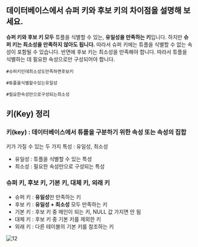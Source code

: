 ## 데이터베이스에서 슈퍼 키와 후보 키의 차이점을 설명해 보세요.

**슈퍼 키와 후보 키 모두** 튜플을 식별할 수 있는, **유일성을 만족하는 키**입니다. 하지만 **슈퍼 키는 최소성을 만족하지 않아도 됩니다.** 따라서 슈퍼 키에는 튜플을 식별할 수 없는 속성이 포함될 수 있습니다. 반면에 후보 키는 최소성을 만족해야 합니다. 따라서 튜플을 식별하는 데 필요한 속성으로만 구성되어야 합니다.

`#슈퍼키인데최소성도만족하면후보키`

`#튜플을식별할수있는유일성`

`#필요한속성만으로구성되는최소성`

## 키(Key) 정리

### 키(key) : 데이터베이스에서 튜플을 구분하기 위한 속성 또는 속성의 집합

키가 가질 수 있는 두 가지 특성 : 유일성, 최소성

- 유일성 : 튜플을 식별할 수 있는 특성
- 최소성 : 필요한 속성만으로 구성되는 특성

### 슈퍼 키, 후보 키, 기본 키, 대체 키, 외래 키

- 슈퍼 키 : **유일성**만 만족하는 키
- 후보 키 : **유일성 + 최소성** 모두 만족하는 키
- 기본 키 : 후보 키 중 메인이 되는 키, NULL 값 가지면 안 됨
- 대체 키 : 후보 키 중 기본 키를 제외한 키
- 외래 키 : 다른 테이블의 기본 키를 참조하는 키

![12](https://github.com/YJ-ComputerScience-Study/CS-Study/assets/49242646/a1e0dfed-4649-4761-ac75-f1c5a4b1cfcb)

